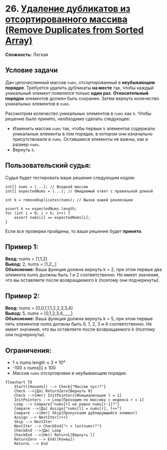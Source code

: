 # 26. [Удаление дубликатов из отсортированного массива (Remove Duplicates from Sorted Array)](https://leetcode.com/problems/remove-duplicates-from-sorted-array/description/)

**Сложность:** Легкая

## Условие задачи

Дан целочисленный массив `nums`, отсортированный в **неубывающем порядке**. Требуется удалить дубликаты **на месте** так, чтобы каждый уникальный элемент появлялся только **один раз**. **Относительный порядок** элементов должен быть сохранен. Затем вернуть количество уникальных элементов в `nums`.

Рассмотрим количество уникальных элементов в `nums` как `k`. Чтобы решение было принято, необходимо сделать следующее:

* Изменить массив `nums` так, чтобы первые `k` элементов содержали уникальные элементы в том порядке, в котором они изначально присутствовали в `nums`. Оставшиеся элементы не важны, как и размер `nums`.
* Вернуть `k`.

## Пользовательский судья:

Судья будет тестировать ваше решение следующим кодом:

```
int[] nums = [...]; // Входной массив
int[] expectedNums = [...]; // Ожидаемый ответ с правильной длиной

int k = removeDuplicates(nums); // Вызов вашей реализации

assert k == expectedNums.length;
for (int i = 0; i < k; i++) {
    assert nums[i] == expectedNums[i];
}
```

Если все проверки пройдены, то ваше решение будет **принято**.

## Пример 1:

**Ввод:** nums = [1,1,2]  
**Вывод:** 2, nums = [1,2,_]  
**Объяснение:** Ваша функция должна вернуть k = 2, при этом первые два элемента nums должны быть 1 и 2 соответственно. Не имеет значения, что вы оставляете после возвращаемого k (поэтому они подчеркнуты).

## Пример 2:

**Ввод:** nums = [0,0,1,1,1,2,2,3,3,4]  
**Вывод:** 5, nums = [0,1,2,3,4,_,_,_,_,_]  
**Объяснение:** Ваша функция должна вернуть k = 5, при этом первые пять элементов nums должны быть 0, 1, 2, 3 и 4 соответственно. Не имеет значения, что вы оставляете после возвращаемого k (поэтому они подчеркнуты).

## Ограничения:

* 1 ≤ nums.length ≤ 3 * 10⁴
* -100 ≤ nums[i] ≤ 100
* Массив `nums` отсортирован в неубывающем порядке.

```mermaid
flowchart TD
    Start([Начало]) --> Check{"Массив пуст?"}
    Check -->|Да| ReturnZero[Вернуть 0]
    Check -->|Нет| InitPointers[Инициализация l = 1]
    InitPointers --> Loop[Проходим по массиву с индекса r = 1]
    Loop --> Compare{"nums[r] не равно nums[r-1]?"}
    Compare -->|Да| Assign["nums[l] = nums[r], l++"]
    Compare -->|Нет| Skip[Пропускаем дублирующийся элемент]
    Assign --> NextIter[r++]
    Skip --> NextIter
    NextIter --> CheckEnd{"r < len(nums)?"}
    CheckEnd -->|Да| Loop
    CheckEnd -->|Нет| ReturnL[Вернуть l]
    ReturnZero --> End([Конец])
    ReturnL --> End
```